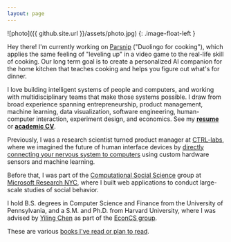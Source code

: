 ```yaml
---
layout: page
---
```


![photo]({{ github.site.url }}/assets/photo.jpg)
{: .image-float-left }

Hey there! I'm currently working on [Parsnip] ("Duolingo for cooking"), which
applies the same feeling of "leveling up" in a video game to the real-life skill
of cooking.  Our long term goal is to create a personalized AI companion for the
home kitchen that teaches cooking and helps you figure out what's for dinner.

[Parsnip]: https://parsnip.ai

I love building intelligent systems of people and computers, and working with
multidisciplinary teams that make those systems possible. I draw from broad
experience spanning entrepreneurship, product management, machine learning, data
visualization, software engineering, human-computer interaction, experiment
design, and economics. See my [**resume**](/resume) or [**academic CV**](/cv).

Previously, I was a research scientist turned product manager at [CTRL-labs],
where we imagined the future of human interface devices by [directly connecting
your nervous system to computers][ctrl-video] using custom hardware sensors and
machine learning.

[CTRL-labs]: https://www.ctrl-labs.com/
[ctrl-video]: https://www.cnbc.com/2018/07/16/ctrl-labss-neural-tech-lets-humans-control-machines-with-their-brains.html

<!--
My main research interests are to motivate and understand the design of hybrid
systems of humans and computers in online, interconnected settings, and
algorithms that are aware of human behavior. I approach this problem primarily
by using Internet-based online behavioral experiments to study collaboration and
interaction between people at large scale. I also build and test models that
capture and predict empirical behavioral data, and design algorithms and social
systems that reflect realistic participation by people.

My research covers topics including collective intelligence, crowdsourcing,
human computation, online communities, peer production, and information
aggregation, using an array of tools including statistical modeling, machine
learning, optimization, game theory, and computational and experimental
approaches.
-->

Before that, I was part of the [Computational Social Science][css] group at
[Microsoft Research NYC][msrnyc], where I built web applications to conduct
large-scale studies of social behavior.

I hold B.S. degrees in Computer Science and Finance from the University of
Pennsylvania, and a S.M. and Ph.D. from Harvard University, where I was advised
by [Yiling Chen][yiling] as part of the [EconCS group][econcs].

[econcs]: http://www.econcs.seas.harvard.edu
[yiling]: http://www.yiling.seas.harvard.edu
[msrnyc]: https://www.microsoft.com/en-us/research/lab/microsoft-research-new-york/
[css]: https://www.microsoft.com/en-us/research/group/computational-social-science/

These are various [books I've read or plan to read][bookshelf].

[bookshelf]: https://www.notion.so/d264f259bc1e493eadd62101019a6596
